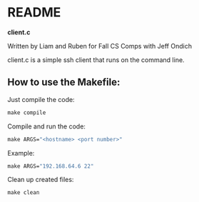 # README

**client.c**

Written by Liam and Ruben for Fall CS Comps with Jeff Ondich
    
client.c is a simple ssh client that runs on the command line. 


## How to use the Makefile:

Just compile the code:
```makefile
make compile
```
Compile and run the code:
```makefile
make ARGS="<hostname> <port number>"
```
Example:
```makefile
make ARGS="192.168.64.6 22"
```
Clean up created files:
```makefile
make clean
```
